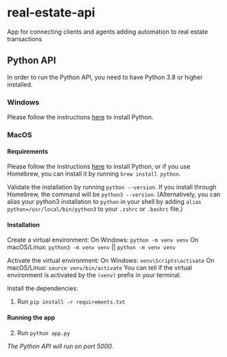 # real-estate-api
App for connecting clients and agents adding automation to real estate transactions

## Python API

In order to run the Python API, you need to have Python 3.8 or higher installed. 

### Windows
Please follow the instructions [here](https://www.python.org/downloads/) to install Python.

### MacOS

#### Requirements
Please follow the instructions [here](https://docs.python.org/3/using/mac.html#getting-and-installing-the-python-3-standard-library) to install Python, or if you use Homebrew, you can install it by running `brew install python`.

Validate the installation by running `python --version`. If you install through Homebrew, the command will be `python3 --version`. (Alternatively, you can alias your python3 installation to `python` in your shell by adding `alias python=/usr/local/bin/python3` to your `.zshrc` or `.bashrc` file.)

#### Installation
Create a virtual environment:
On Windows: `python -m venv venv`
On macOS/Linux: `python3 -m venv venv` || `python -m venv venv`

Activate the virtual environment:
On Windows: `venv\Scripts\activate`
On macOS/Linux: `source venv/bin/activate`
You can tell if the virtual environment is activated by the `(venv)` prefix in your terminal.

Install the dependencies:
1. Run `pip install -r requirements.txt`

#### Running the app
2. Run `python app.py`

*The Python API will run on port 5000.*

